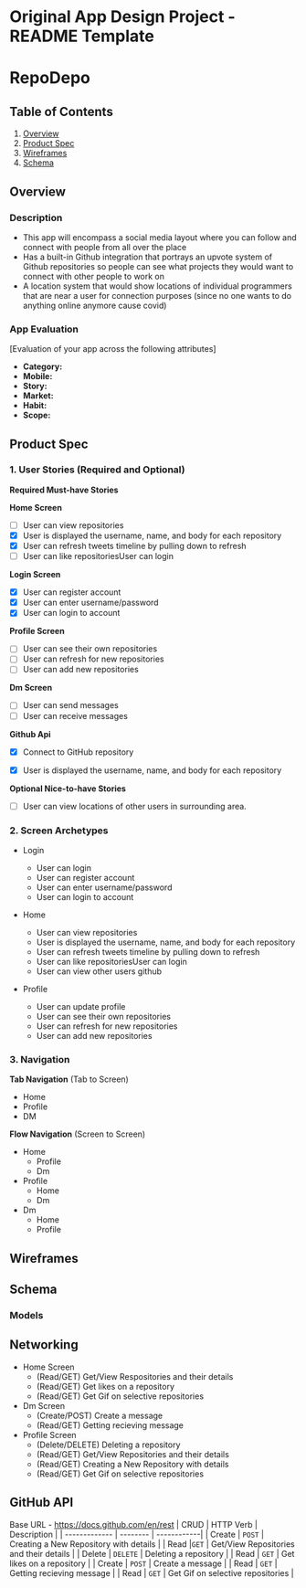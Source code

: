 Original App Design Project - README Template
===

# RepoDepo

## Table of Contents
1. [Overview](#Overview)
1. [Product Spec](#Product-Spec)
1. [Wireframes](#Wireframes)
2. [Schema](#Schema)

## Overview
### Description
   - This app will encompass a social media layout where you can follow and connect with people from all over the place
   - Has a built-in Github integration that portrays an upvote system of Github repositories so people can see what projects they would want to connect with other people to work on
   - A location system that would show locations of individual programmers that are near a user for connection purposes (since no one wants to do anything online anymore cause covid)

### App Evaluation
[Evaluation of your app across the following attributes]
- **Category:**
- **Mobile:**
- **Story:**
- **Market:**
- **Habit:**
- **Scope:**

## Product Spec

### 1. User Stories (Required and Optional)

**Required Must-have Stories**

**Home Screen**
- [ ] User can view repositories  
- [x] User is displayed the username, name, and body for each repository
- [x] User can refresh tweets timeline by pulling down to refresh
- [ ] User can like repositoriesUser can login

**Login Screen**
- [x] User can register account
- [x] User can enter username/password 
- [x] User can login to account 

**Profile Screen**
- [ ] User can see their own repositories 
- [ ] User can refresh for new repositories 
- [ ] User can add new repositories

**Dm Screen**
- [ ]  User can send messages 
- [ ] User can receive messages 

**Github Api**
- [x] Connect to GitHub repository
- [x] User is displayed the username, name, and body for each repository


**Optional Nice-to-have Stories**

- [ ] User can view locations of other users in surrounding area.

### 2. Screen Archetypes

   * Login
      * User can login
      * User can register account
      * User can enter username/password 
      * User can login to account 



   * Home
      * User can view repositories  
      * User is displayed the username, name, and body for each repository
      * User can refresh tweets timeline by pulling down to refresh
      * User can like repositoriesUser can login
      * User can view other users github


   * Profile
      * User can update profile
      * User can see their own repositories 
      * User can refresh for new repositories 
      * User can add new repositories

### 3. Navigation

**Tab Navigation** (Tab to Screen)

* Home
* Profile
* DM

**Flow Navigation** (Screen to Screen)

* Home
   * Profile
   * Dm
* Profile
   * Home
   * Dm
 * Dm
   * Home
   * Profile

## Wireframes

## Schema 

### Models

## Networking
* Home Screen
   * (Read/GET) Get/View Respositories and their details
   * (Read/GET) Get likes on a repository 
   * (Read/GET) Get Gif on selective repositories
* Dm Screen
   * (Create/POST) Create a message 
   * (Read/GET) Getting recieving message 
* Profile Screen
   * (Delete/DELETE) Deleting a repository 
   * (Read/GET) Get/View Repositories and their details
   * (Read/GET) Creating a New Repository with details
   * (Read/GET) Get Gif on selective repositories
## GitHub API
Base URL - https://docs.github.com/en/rest
  | CRUD      | HTTP Verb     | Description |
   | ------------- | -------- | ------------|
   | Create      | `POST`   | Creating a New Repository with details |
   | Read        |`GET` | Get/View Repositories and their details |
   | Delete         | `DELETE`     | Deleting a repository  |
   | Read       | `GET`   | Get likes on a repository  |
   | Create | `POST`   | Create a message  |
   | Read    | `GET`   | Getting recieving message   |
   | Read     | `GET` | Get Gif on selective repositories |
